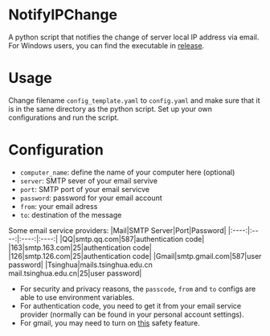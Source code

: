 # NotifyIPChange
A python script that notifies the change of server local IP address via email.
For Windows users, you can find the executable in [release](https://github.com/BlackNight95/NotifyIPChange/releases).

# Usage
Change filename `config_template.yaml` to `config.yaml` and make sure that it is in the same directory as the python script. Set up your own configurations and run the script.

# Configuration
* `computer_name`: define the name of your computer here (optional)
* `server`: SMTP sever of your email servive
* `port`: SMTP port of your email servicve
* `password`: password for your email account
* `from`: your email adress
* `to`: destination of the message

Some email service providers:
|Mail|SMTP Server|Port|Password|
|:----:|:----:|:----:|:----:|
|QQ|smtp.qq.com|587|authentication code|
|163|smtp.163.com|25|authentication code|
|126|smtp.126.com|25|authentication code|
|Gmail|smtp.gmail.com|587|user password|
|Tsinghua|mails.tsinghua.edu.cn <br> mail.tsinghua.edu.cn|25|user password|

* For security and privacy reasons, the `passcode`, `from` and `to` configs are able to use environment variables. 
* For authentication code, you need to get it from your email service provider (normally can be found in your personal account settings).
* For gmail, you may need to turn on [this](https://www.google.com/settings/security/lesssecureapps) safety feature.

